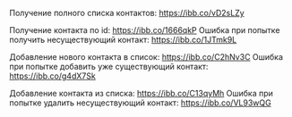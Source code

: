 Получение полного списка контактов: https://ibb.co/vD2sLZy

Получение контакта по id: https://ibb.co/1666qkP
Ошибка при попытке получить несуществующий контакт: https://ibb.co/1JTmk9L

Добавление нового контакта в список: https://ibb.co/C2hNv3C
Ошибка при попытке добавить уже существующий контакт: https://ibb.co/g4dX7Sk

Добавление контакта из списка: https://ibb.co/C13qyMh
Ошибка при попытке удалить несуществующий контакт: https://ibb.co/VL93wQG

